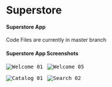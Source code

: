 # Superstore
#### Superstore App 
Code Files are currently in master branch
#### Superstore App Screenshots

   <kbd>![Welcome 01](https://user-images.githubusercontent.com/90906602/136978543-3f45a6c4-dbf0-4de6-accb-c96d21614046.png)</kbd>
   &nbsp;&nbsp;<kbd>![Welcome 05](https://user-images.githubusercontent.com/90906602/136978597-224acf57-a5f6-459e-af64-dac97304a245.png)</kbd>
   
   <kbd>![Catalog 01](https://user-images.githubusercontent.com/90906602/136978641-279c6698-1b68-4ec2-986c-9f1ad13e2412.png)</kbd>
   &nbsp;&nbsp;<kbd>![Search 02](https://user-images.githubusercontent.com/90906602/136979580-aafff543-5f2c-4434-a17a-2d2fb281da2b.png)
</kbd>
  
